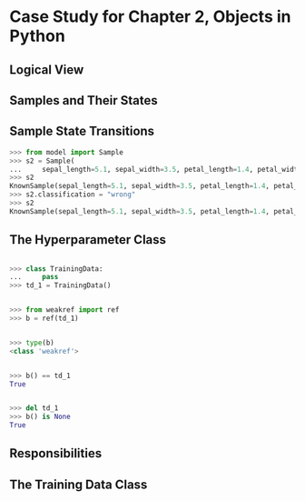 
# Case Study for Chapter 2, Objects in Python

## Logical View

## Samples and Their States

## Sample State Transitions

```python
>>> from model import Sample
>>> s2 = Sample(
...     sepal_length=5.1, sepal_width=3.5, petal_length=1.4, petal_width=0.2, species="Iris-setosa")
>>> s2
KnownSample(sepal_length=5.1, sepal_width=3.5, petal_length=1.4, petal_width=0.2, species='Iris-setosa')
>>> s2.classification = "wrong"
>>> s2
KnownSample(sepal_length=5.1, sepal_width=3.5, petal_length=1.4, petal_width=0.2, species='Iris-setosa', classification='wrong')

```

## The Hyperparameter Class

```python

>>> class TrainingData:
...     pass
>>> td_1 = TrainingData()

```

```python

>>> from weakref import ref
>>> b = ref(td_1)

```

```python

>>> type(b)
<class 'weakref'>

```

```python

>>> b() == td_1
True

```

```python

>>> del td_1
>>> b() is None
True

```

## Responsibilities

## The Training Data Class

